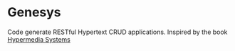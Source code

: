 # Genesys
Code generate RESTful Hypertext CRUD applications. Inspired by the book [Hypermedia Systems](https://hypermedia.systems/)
